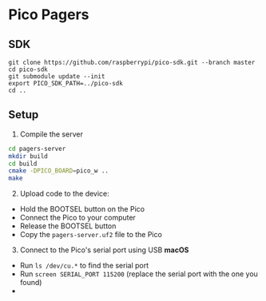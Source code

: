 # Pico Pagers

## SDK
```
git clone https://github.com/raspberrypi/pico-sdk.git --branch master
cd pico-sdk
git submodule update --init
export PICO_SDK_PATH=../pico-sdk
cd ..
```

## Setup
1. Compile the server
```bash
cd pagers-server
mkdir build
cd build
cmake -DPICO_BOARD=pico_w ..
make
```
2. Upload code to the device:
- Hold the BOOTSEL button on the Pico
- Connect the Pico to your computer
- Release the BOOTSEL button
- Copy the `pagers-server.uf2` file to the Pico

3. Connect to the Pico's serial port using USB
**macOS**
- Run `ls /dev/cu.*` to find the serial port
- Run `screen SERIAL_PORT 115200` (replace the serial port with the one you found)
- 
